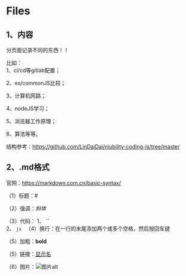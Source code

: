 # Files
## 1、内容

分页面记录不同的东西！！

比如：  
1、ci/cd等gitlab配置；  

2、es/commonJS比较；  

3、计算机网路；   

4、nodeJS学习； 

5、浏览器工作原理； 

6、算法等等。  


结构参考：https://github.com/LinDaiDai/niubility-coding-js/tree/master  

## 2、.md格式
官网：https://markdown.com.cn/basic-syntax/  

（1）标题：#  

（2）强调：*斜体*  

（3）代码：
    1、
    ``  
    2、
    ```js
    ```
（4）换行：在一行的末尾添加两个或多个空格，然后按回车键  

（5）加粗：**bold**

（5）链接：[显示名](url)  

（6）图片：![图片alt](url "图片title")  
